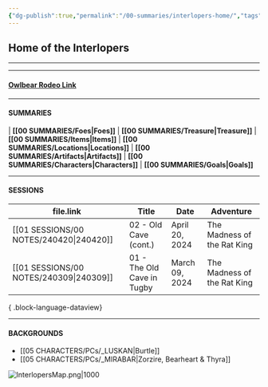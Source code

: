 ```yaml
---
{"dg-publish":true,"permalink":"/00-summaries/interlopers-home/","tags":["gardenEntry"]}
---
```



## Home of the Interlopers

---
---

#### **[Owlbear Rodeo Link](https://www.owlbear.rodeo/room/INJ5YS23Akae/TheInterlopers)**

---
#### SUMMARIES
| **[[00 SUMMARIES/Foes\|Foes]]** | **[[00 SUMMARIES/Treasure\|Treasure]]** | **[[00 SUMMARIES/Items\|Items]]** | **[[00 SUMMARIES/Locations\|Locations]]** | **[[00 SUMMARIES/Artifacts\|Artifacts]]** | **[[00 SUMMARIES/Characters\|Characters]]** | **[[00 SUMMARIES/Goals\|Goals]]**

---
#### SESSIONS

| file.link                                  | Title                      | Date           | Adventure                   |
| ------------------------------------------ | -------------------------- | -------------- | --------------------------- |
| [[01 SESSIONS/00 NOTES/240420\|240420]] | 02 - Old Cave (cont.)      | April 20, 2024 | The Madness of the Rat King |
| [[01 SESSIONS/00 NOTES/240309\|240309]] | 01 - The Old Cave in Tugby | March 09, 2024 | The Madness of the Rat King |

{ .block-language-dataview}

---
#### BACKGROUNDS

- [[05 CHARACTERS/PCs/_LUSKAN\|Burtle]] 
- [[05 CHARACTERS/PCs/_MIRABAR\|Zorzire, Bearheart & Thyra]] 


![InterlopersMap.png|1000](/img/user/zMISC/z_Assets/Artifacts/InterlopersMap.png)
